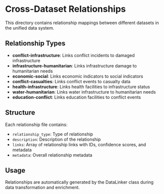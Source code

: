 # Cross-Dataset Relationships

This directory contains relationship mappings between different datasets in the unified data system.

## Relationship Types

- **conflict-infrastructure**: Links conflict incidents to damaged infrastructure
- **infrastructure-humanitarian**: Links infrastructure damage to humanitarian needs
- **economic-social**: Links economic indicators to social indicators
- **conflict-casualties**: Links conflict events to casualty data
- **health-infrastructure**: Links health facilities to infrastructure status
- **water-humanitarian**: Links water infrastructure to humanitarian needs
- **education-conflict**: Links education facilities to conflict events

## Structure

Each relationship file contains:
- `relationship_type`: Type of relationship
- `description`: Description of the relationship
- `links`: Array of relationship links with IDs, confidence scores, and metadata
- `metadata`: Overall relationship metadata

## Usage

Relationships are automatically generated by the DataLinker class during data transformation and enrichment.
